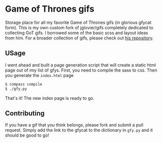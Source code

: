 # Game of Thrones gifs

Storage place for all my favorite Game of Thrones gifs (in glorious gfycat form). This is my own custom fork of jglovier/gifs completely dedicated to collecting GoT gifs. I borrowed some of the basic scss and layout ideas from him. For a broader collection of gifs, please check out [his repository](https://github.com/jglovier/gifs).

## USage

I went ahead and built a page generation script that will create a static html page out of imy list of gfys. First, you need to compile the sass to css. Then you generate the `index.html` page

```bash
$ compass compile
$ ./gfy.py
```

That's it! The new index page is ready to go.

## Contributing

If you have a gif that you think belongs, please fork and submit a pull request. Simply add the link to the gfycat to the dictionary in `gfy.py` and it should be good to go!